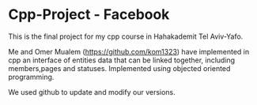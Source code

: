 # Cpp-Project - Facebook

 This is the final project for my cpp course in Hahakademit Tel Aviv-Yafo.

Me and Omer Mualem (https://github.com/kom1323) have implemented in cpp an interface of entities data that can be linked together, including members,pages and statuses.
Implemented using objected oriented programming.
 
 We used github to update and modify our versions.
 
